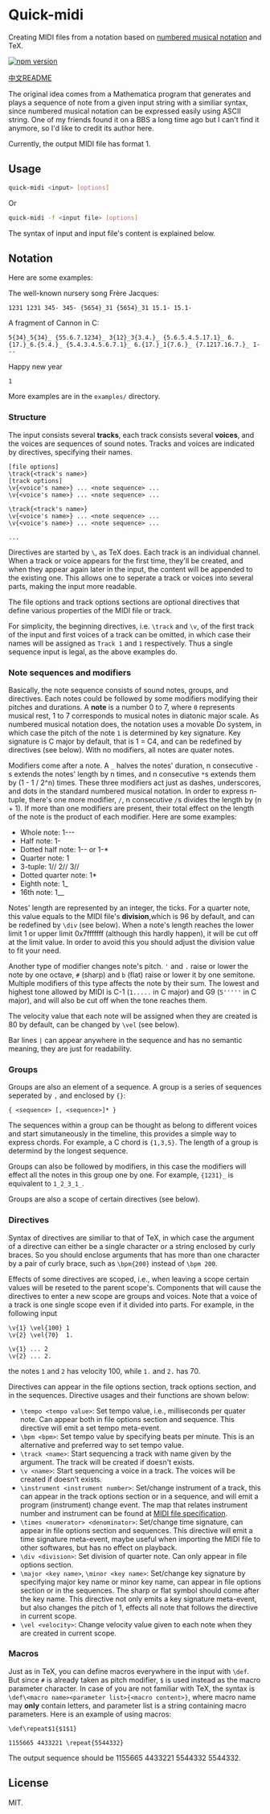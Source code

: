 # Quick-midi


Creating MIDI files from a notation based on [numbered musical notation](https://en.wikipedia.org/wiki/Numbered_musical_notation) and TeX.

[![npm version](https://img.shields.io/npm/v/pnpm.svg)](https://www.npmjs.com/package/quick-midi)

[中文README](README_zh_CN.md)

The original idea comes from a Mathematica program that generates and plays a sequence of note from a given input string with a similiar syntax, since numbered musical notation can be expressed easily using ASCII string. One of my friends found it on a BBS a long time ago but I can't find it anymore, so I'd like to credit its author here.

Currently, the output MIDI file has format 1.

## Usage
```sh
quick-midi <input> [options]
```
Or
```sh
quick-midi -f <input file> [options]
```
The syntax of input and input file's content is explained below.

## Notation
Here are some examples:

The well-known nursery song Frère Jacques:
```
1231 1231 345- 345- {5654}_31 {5654}_31 15.1- 15.1-
```

A fragment of Cannon in C:
```
5{34}_5{34}_ {55.6.7.1234}_ 3{12}_3{3.4.}_ {5.6.5.4.5.17.1}_ 6.{17.}_6.{5.4.}_ {5.4.3.4.5.6.7.1}_ 6.{17.}_1{7.6.}_ {7.1217.16.7.}_ 1---
```

Happy new year
```
1
```

More examples are in the `examples/` directory.

### Structure
The input consists several **tracks**, each track consists several **voices**, and the voices are sequences of sound notes. Tracks and voices are indicated by directives, specifying their names.
```
[file options]
\track{<track's name>}
[track options]
\v{<voice's name>} ... <note sequence> ...
\v{<voice's name>} ... <note sequence> ...

\track{<track's name>}
\v{<voice's name>} ... <note sequence> ...
\v{<voice's name>} ... <note sequence> ...

...
```
Directives are started by `\`, as TeX does. Each track is an individual channel. When a track or voice appears for the first time, they'll be created, and when they appear again later in the input, the content will be appended to the existing one. This allows one to seperate a track or voices into several parts, making the input more readable.

The file options and track options sections are optional directives that define various properties of the MIDI file or track.

For simplicity, the beginning directives, i.e. `\track` and `\v`, of the first track of the input and first voices of a track can be omitted, in which case their names will be assigned as `Track 1` and `1` respectively. Thus a single sequence input is legal, as the above examples do.

### Note sequences and modifiers
Basically, the note sequence consists of sound notes, groups, and directives. Each notes could be followed by some modifiers modifying their pitches and durations. A **note** is a number 0 to 7, where `0` represents musical rest, 1 to 7 corresponds to musical notes in diatonic major scale. As numbered musical notation does, the notation uses a movable Do system, in which case the pitch of the note `1` is determined by key signature. Key signature is C major by default, that is 1 = C4, and can be redefined by directives (see below). With no modifiers, all notes are quater notes. 

Modifiers come after a note. A `_` halves the notes' duration, n consecutive `-`s extends the notes' length by n times, and n consecutive `*`s extends them by (1 - 1 / 2^n) times. These three modifiers act just as dashes, underscores, and dots in the standard numbered musical notation. In order to express n-tuple, there's one more modifier, `/`, n consecutive `/`s divides the length by (n + 1). If more than one modifiers are present, their total effect on the length of the note is the product of each modifier. Here are some examples:
* Whole note: 1---
* Half note: 1-
* Dotted half note: 1-- or 1-*
* Quarter note: 1
* 3-tuple: 1// 2// 3//
* Dotted quarter note: 1*
* Eighth note: 1_
* 16th note: 1__

Notes' length are represented by an integer, the ticks. For a quarter note, this value equals to the MIDI file's **division**,which is 96 by default, and can be redefined by `\div` (see below). When a note's length reaches the lower limit 1 or upper limit 0x7fffffff (although this hardly happen), it will be cut off at the limit value. In order to avoid this you should adjust the division value to fit your need.

Another type of modifier changes note's pitch. `'` and `.` raise or lower the note by one octave, `#` (sharp) and `b` (flat) raise or lower it by one semitone. Multiple modifiers of this type affects the note by their sum. The lowest and highest tone allowed by MIDI is C-1 (`1.....` in C major) and G9 (`5'''''` in C major), and will also be cut off when the tone reaches them.

The velocity value that each note will be assigned when they are created is 80 by default, can be changed by `\vel` (see below).

Bar lines `|` can appear anywhere in the sequence and has no semantic meaning, they are just for readability.
### Groups
Groups are also an element of a sequence. A group is a series of sequences seperated by `,` and enclosed by `{}`:
```
{ <sequence> [, <sequence>]* }
```
The sequences within a group can be thought as belong to different voices and start simutaneously in the timeline, this provides a simple way to express chords. For example, a C chord is `{1,3,5}`. The length of a group is determind by the longest sequence.

Groups can also be followed by modifiers, in this case the modifiers will effect all the notes in this group one by one. For example, `{1231}_` is equivalent to `1_2_3_1_`.

Groups are also a scope of certain directives (see below).

### Directives
Syntax of directives are similiar to that of TeX, in which case the argument of a directive can either be a single character or a string enclosed by curly braces. So you should enclose arguments that has more than one character by a pair of curly brace, such as `\bpm{200}` instead of `\bpm 200`.

Effects of some directives are scoped, i.e., when leaving a scope certain values will be reseted to the parent scope's. Components that will cause the directives to enter a new scope are groups and voices. Note that a voice of a track is one single scope even if it divided into parts. For example, in the following input
```
\v{1} \vel{100} 1
\v{2} \vel{70}  1.

\v{1} ... 2
\v{2} ... 2.
```
the notes `1` and `2` has velocity 100, while `1.` and `2.` has 70.

Directives can appear in the file options section, track options section, and in the sequences. Directive usages and their functions are shown below:
* `\tempo <tempo value>`: Set tempo value, i.e., milliseconds per quater note. Can appear both in file options section and sequence. This directive will emit a set tempo meta-event.
* `\bpm <bpm>`: Set tempo value by specifying beats per minute. This is an alternative and preferred way to set tempo value.
* `\track <name>`: Start sequencing a track with name given by the argument. The track will be created if doesn't exists.
* `\v <name>`: Start sequencing a voice in a track. The voices will be created if doesn't exists.
* `\instrument <instrument number>`: Set/change instrument of a track, this can appear in the track options section or in a sequence, and will emit a program (instrument) change event. The map that relates instrument number and instrument can be found at [MIDI file specification](http://www.music.mcgill.ca/~ich/classes/mumt306/StandardMIDIfileformat.html).
* `\times <numerator> <denominator>`: Set/change time signature, can appear in file options section and sequences. This directive will emit a time signature meta-event, maybe useful when importing the MIDI file to other softwares, but has no effect on playback.
* `\div <division>`: Set division of quarter note. Can only appear in file options section.
* `\major <key name>`, `\minor <key name>`: Set/change key signature by specifying major key name or minor key name, can appear in file options section or in the sequences. The sharp or flat symbol should come after the key name. This directive not only emits a key signature meta-event, but also changes the pitch of 1, effects all note that follows the directive in current scope.
* `\vel <velocity>`: Change velocity value given to each note when they are created in current scope.

### Macros
Just as in TeX, you can define macros everywhere in the input with `\def`. But since `#` is already taken as pitch modifier, `$` is used instead as the macro parameter character. In case of you are not familiar with TeX, the syntax is `\def\<macro name><parameter list>{<macro content>}`, where macro name may **only** contain letters, and parameter list is a string containing macro parameters. Here is an example of using macros: 
```
\def\repeat$1{$1$1}

1155665 4433221 \repeat{5544332}
```
The output sequence should be 1155665 4433221 5544332 5544332.

## License
MIT.